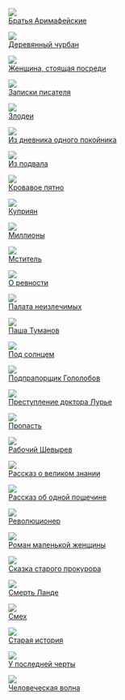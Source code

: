 ![](Братья%20Аримафейские.jpg)  
[Братья Аримафейские](Братья%20Аримафейские.txt)

![](Деревянный%20чурбан.jpg)  
[Деревянный чурбан](Деревянный%20чурбан.txt)

![](Женщина,%20стоящая%20посреди.jpg)  
[Женщина, стоящая посреди](Женщина,%20стоящая%20посреди.txt)

![](Записки%20писателя.jpg)  
[Записки писателя](Записки%20писателя.txt)

![](Злодеи.jpg)  
[Злодеи](Злодеи.txt)

![](Из%20дневника%20одного%20покойника.jpg)  
[Из дневника одного покойника](Из%20дневника%20одного%20покойника.txt)

![](Из%20подвала.jpg)  
[Из подвала](Из%20подвала.txt)

![](Кровавое%20пятно.jpg)  
[Кровавое пятно](Кровавое%20пятно.txt)

![](Куприян.jpg)  
[Куприян](Куприян.txt)

![](Миллионы.jpg)  
[Миллионы](Миллионы.txt)

![](Мститель.jpg)  
[Мститель](Мститель.txt)

![](О%20ревности.jpg)  
[О ревности](О%20ревности.txt)

![](Палата%20неизлечимых.jpg)  
[Палата неизлечимых](Палата%20неизлечимых.txt)

![](Паша%20Туманов.jpg)  
[Паша Туманов](Паша%20Туманов.txt)

![](Под%20солнцем.jpg)  
[Под солнцем](Под%20солнцем.txt)

![](Подпрапорщик%20Гололобов.jpg)  
[Подпрапорщик Гололобов](Подпрапорщик%20Гололобов.txt)

![](Преступление%20доктора%20Лурье.jpg)  
[Преступление доктора Лурье](Преступление%20доктора%20Лурье.txt)

![](Пропасть.jpg)  
[Пропасть](Пропасть.txt)

![](Рабочий%20Шевырев.jpg)  
[Рабочий Шевырев](Рабочий%20Шевырев.txt)

![](Рассказ%20о%20великом%20знании.jpg)  
[Рассказ о великом знании](Рассказ%20о%20великом%20знании.txt)

![](Рассказ%20об%20одной%20пощечине.jpg)  
[Рассказ об одной пощечине](Рассказ%20об%20одной%20пощечине.txt)

![](Революционер.jpg)  
[Революционер](Революционер.txt)

![](Роман%20маленькой%20женщины.jpg)  
[Роман маленькой женщины](Роман%20маленькой%20женщины.txt)

![](Сказка%20старого%20прокурора.jpg)  
[Сказка старого прокурора](Сказка%20старого%20прокурора.txt)

![](Смерть%20Ланде.jpg)  
[Смерть Ланде](Смерть%20Ланде.txt)

![](Смех.jpg)  
[Смех](Смех.txt)

![](Старая%20история.jpg)  
[Старая история](Старая%20история.txt)

![](У%20последней%20черты.jpg)  
[У последней черты](У%20последней%20черты.txt)

![](Человеческая%20волна.jpg)  
[Человеческая волна](Человеческая%20волна.txt)
